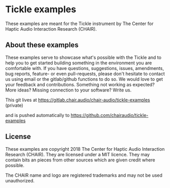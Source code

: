 # Tickle examples

These examples are meant for the Tickle instrument by The Center for Haptic Audio Interaction Research (CHAIR).


## About these examples

These examples serve to showcase what's possible with the Tickle and to help you to get started building something in the environment you are comfortable with.
If you have questions, suggestions, issues, amendments, bug reports, feature- or even pull-requests, please don't hesitate to contact us using email or the gitlab/github functions to do so. We would love to get your feedback and contributions. Something not working as expected? More ideas? Missing connection to your software? Write us.

This git lives at
https://gitlab.chair.audio/chair-audio/tickle-examples (private)

and is pushed automatically to 
https://github.com/chairaudio/tickle-examples

## License

These examples are copyright 2018 The Center for Haptic Audio Interaction Research (CHAIR).
They are licensed under a MIT licence. They may contain bits an pieces from other sources which are given credit where possible.

The CHAIR name and logo are registered trademarks and may not be used unauthorized.
